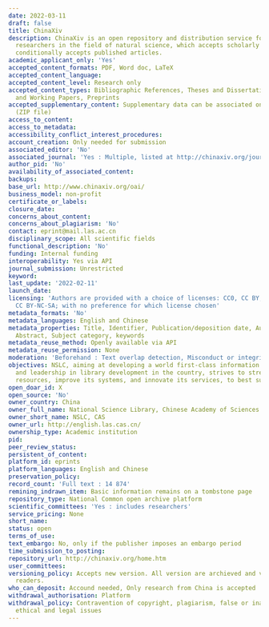 ```yaml
---
date: 2022-03-11
draft: false
title: ChinaXiv
description: ChinaXiv is an open repository and distribution service for scientific
  researchers in the field of natural science, which accepts scholarly preprints and
  conditionally accepts published articles.
academic_applicant_only: 'Yes'
accepted_content_formats: PDF, Word doc, LaTeX
accepted_content_language:
accepted_content_level: Research only
accepted_content_types: Bibliographic References, Theses and Dissertations, Reports
  and Working Papers, Preprints
accepted_supplementary_content: Supplementary data can be associated on the same page
  (ZIP file)
access_to_content:
access_to_metadata:
accessibility_conflict_interest_procedures:
account_creation: Only needed for submission
associated_editor: 'No'
associated_journal: 'Yes : Multiple, listed at http://chinaxiv.org/journal/browse.htm'
author_pid: 'No'
availability_of_associated_content:
backups:
base_url: http://www.chinaxiv.org/oai/
business_model: non-profit
certificate_or_labels:
closure_date:
concerns_about_content:
concerns_about_plagiarism: 'No'
contact: eprint@mail.las.ac.cn
disciplinary_scope: All scientific fields
functional_description: 'No'
funding: Internal funding
interoperability: Yes via API
journal_submission: Unrestricted
keyword:
last_update: '2022-02-11'
launch_date:
licensing: 'Authors are provided with a choice of licenses: CC0, CC BY, CC BY-SA,
  CC BY-NC-SA; with no preference for which license chosen'
metadata_formats: 'No'
metadata_languages: English and Chinese
metadata_properties: Title, Identifier, Publication/deposition date, Author name(s),
  Abstract, Subject category, keywords
metadata_reuse_method: Openly available via API
metadata_reuse_permission: None
moderation: 'Beforehand : Text overlap detection, Misconduct or integrity checks'
objectives: NSLC, aiming at developing a world first-class information service ability
  and leadership in library development in the country, strives to strengthen its
  resources, improve its systems, and innovate its services, to best suit its users.
open_doar_id: X
open_source: 'No'
owner_country: China
owner_full_name: National Science Library, Chinese Academy of Sciences
owner_short_name: NSLC, CAS
owner_url: http://english.las.cas.cn/
ownership_type: Academic institution
pid:
peer_review_status:
persistent_of_content:
platform_id: eprints
platform_languages: English and Chinese
preservation_policy:
record_count: 'Full text : 14 874'
remining_indrawn_item: Basic information remains on a tombstone page
repository_type: National Common open archive platform
scientific_committees: 'Yes : includes researchers'
service_pricing: None
short_name:
status: open
terms_of_use:
text_embargo: No, only if the publisher imposes an embargo period
time_submission_to_posting:
repository_url: http://chinaxiv.org/home.htm
user_committees:
versioning_policy: Accepts new version. All version are archieved and visible for
  readers.
who_can_deposit: Accound needed, Only research from China is accepted
withdrawal_authorisation: Platform
withdrawal_policy: Contravention of copyright, plagiarism, false or inaccurate content,
  ethical and legal issues
---
```




